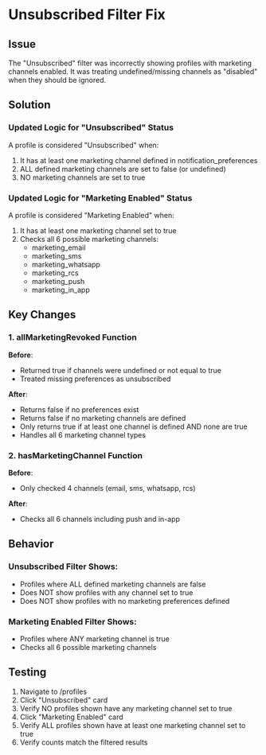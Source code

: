 # Unsubscribed Filter Fix

## Issue
The "Unsubscribed" filter was incorrectly showing profiles with marketing channels enabled. It was treating undefined/missing channels as "disabled" when they should be ignored.

## Solution

### Updated Logic for "Unsubscribed" Status
A profile is considered "Unsubscribed" when:
1. It has at least one marketing channel defined in notification_preferences
2. ALL defined marketing channels are set to false (or undefined)
3. NO marketing channels are set to true

### Updated Logic for "Marketing Enabled" Status
A profile is considered "Marketing Enabled" when:
1. It has at least one marketing channel set to true
2. Checks all 6 possible marketing channels:
   - marketing_email
   - marketing_sms
   - marketing_whatsapp
   - marketing_rcs
   - marketing_push
   - marketing_in_app

## Key Changes

### 1. allMarketingRevoked Function
**Before**: 
- Returned true if channels were undefined or not equal to true
- Treated missing preferences as unsubscribed

**After**:
- Returns false if no preferences exist
- Returns false if no marketing channels are defined
- Only returns true if at least one channel is defined AND none are true
- Handles all 6 marketing channel types

### 2. hasMarketingChannel Function
**Before**:
- Only checked 4 channels (email, sms, whatsapp, rcs)

**After**:
- Checks all 6 channels including push and in-app

## Behavior

### Unsubscribed Filter Shows:
- Profiles where ALL defined marketing channels are false
- Does NOT show profiles with any channel set to true
- Does NOT show profiles with no marketing preferences defined

### Marketing Enabled Filter Shows:
- Profiles where ANY marketing channel is true
- Checks all 6 possible marketing channels

## Testing
1. Navigate to /profiles
2. Click "Unsubscribed" card
3. Verify NO profiles shown have any marketing channel set to true
4. Click "Marketing Enabled" card  
5. Verify ALL profiles shown have at least one marketing channel set to true
6. Verify counts match the filtered results
